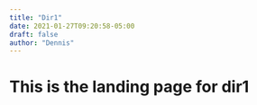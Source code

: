 ```yaml
---
title: "Dir1"
date: 2021-01-27T09:20:58-05:00
draft: false
author: "Dennis"
---
```


# This is the landing page for dir1